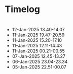 # Timelog

#
- 12-Jan-2025 13.40-14.07
- 11-Jan-2025 19.47-20.59
- 11-Jan-2025 15.20-17.10
- 11-Jan-2025 12.11-14.43
- 11-Jan-2025 00.21-00.55
- 07-Jan-2025 12.45-13.27
- 06-Jan-2025 23.04-23.34
- 05-Jan-2025 22.51-00.07

